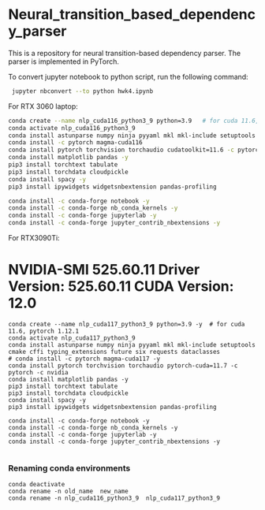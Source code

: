 # Neural_transition_based_dependency_parser


This is a repository for neural transition-based dependency parser. The parser is implemented in PyTorch. 

To convert jupyter notebook to python script, run the following command:
```zsh
 jupyter nbconvert --to python hwk4.ipynb 
```

For RTX 3060 laptop:
```zsh
conda create --name nlp_cuda116_python3_9 python=3.9   # for cuda 11.6, pytorch 1.12.1
conda activate nlp_cuda116_python3_9 
conda install astunparse numpy ninja pyyaml mkl mkl-include setuptools cmake cffi typing_extensions future six requests dataclasses
conda install -c pytorch magma-cuda116
conda install pytorch torchvision torchaudio cudatoolkit=11.6 -c pytorch -c conda-forge
conda install matplotlib pandas -y
pip3 install torchtext tabulate
pip3 install torchdata cloudpickle
conda install spacy -y
pip3 install ipywidgets widgetsnbextension pandas-profiling

conda install -c conda-forge notebook -y
conda install -c conda-forge nb_conda_kernels -y
conda install -c conda-forge jupyterlab -y
conda install -c conda-forge jupyter_contrib_nbextensions -y
```

For RTX3090Ti:
# NVIDIA-SMI 525.60.11    Driver Version: 525.60.11    CUDA Version: 12.0 
```angular2html
conda create --name nlp_cuda117_python3_9 python=3.9 -y  # for cuda 11.6, pytorch 1.12.1
conda activate nlp_cuda117_python3_9 
conda install astunparse numpy ninja pyyaml mkl mkl-include setuptools cmake cffi typing_extensions future six requests dataclasses
# conda install -c pytorch magma-cuda117 -y
conda install pytorch torchvision torchaudio pytorch-cuda=11.7 -c pytorch -c nvidia
conda install matplotlib pandas -y
pip3 install torchtext tabulate
pip3 install torchdata cloudpickle
conda install spacy -y
pip3 install ipywidgets widgetsnbextension pandas-profiling

conda install -c conda-forge notebook -y
conda install -c conda-forge nb_conda_kernels -y
conda install -c conda-forge jupyterlab -y
conda install -c conda-forge jupyter_contrib_nbextensions -y


```
### Renaming conda environments
```angular2html
conda deactivate
conda rename -n old_name  new_name
conda rename -n nlp_cuda116_python3_9  nlp_cuda117_python3_9 

```




